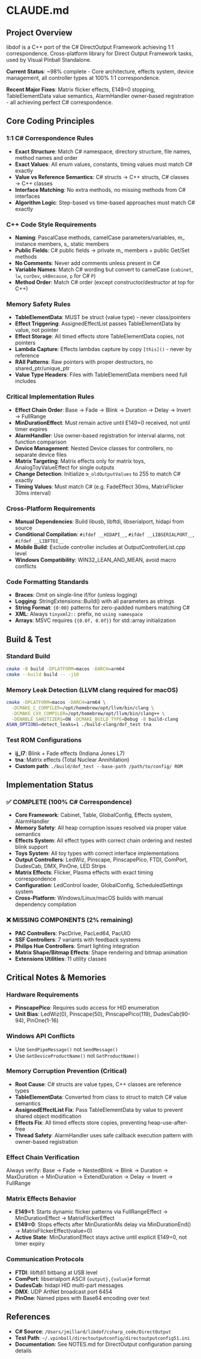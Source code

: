 # CLAUDE.md

## Project Overview
libdof is a C++ port of the C# DirectOutput Framework achieving 1:1 correspondence. Cross-platform library for Direct Output Framework tasks, used by Visual Pinball Standalone.

**Current Status**: ~98% complete - Core architecture, effects system, device management, all controller types at 100% 1:1 correspondence.

**Recent Major Fixes**: Matrix flicker effects, E149=0 stopping, TableElementData value semantics, AlarmHandler owner-based registration - all achieving perfect C# correspondence.

## Core Coding Principles

### 1:1 C# Correspondence Rules
- **Exact Structure**: Match C# namespace, directory structure, file names, method names and order
- **Exact Values**: All enum values, constants, timing values must match C# exactly
- **Value vs Reference Semantics**: C# structs → C++ structs, C# classes → C++ classes
- **Interface Matching**: No extra methods, no missing methods from C# interfaces
- **Algorithm Logic**: Step-based vs time-based approaches must match C# exactly

### C++ Code Style Requirements
- **Naming**: PascalCase methods, camelCase parameters/variables, m_ instance members, s_ static members
- **Public Fields**: C# public fields → private m_ members + public Get/Set methods
- **No Comments**: Never add comments unless present in C#
- **Variable Names**: Match C# wording but convert to camelCase (`cabinet`, `lw`, `curDev`, `okBecause`, `p` for C# `P`)
- **Method Order**: Match C# order (except constructor/destructor at top for C++)

### Memory Safety Rules
- **TableElementData**: MUST be struct (value type) - never class/pointers
- **Effect Triggering**: AssignedEffectList passes TableElementData by value, not pointer
- **Effect Storage**: All timed effects store TableElementData copies, not pointers
- **Lambda Capture**: Effects lambdas capture by copy `[this]()` - never by reference
- **RAII Patterns**: Raw pointers with proper destructors, no shared_ptr/unique_ptr
- **Value Type Headers**: Files with TableElementData members need full includes

### Critical Implementation Rules
- **Effect Chain Order**: Base → Fade → Blink → Duration → Delay → Invert → FullRange
- **MinDurationEffect**: Must remain active until E149=0 received, not until timer expires
- **AlarmHandler**: Use owner-based registration for interval alarms, not function comparison
- **Device Management**: Nested Device classes for controllers, no separate device files
- **Matrix Targeting**: Matrix effects only for matrix toys, AnalogToyValueEffect for single outputs
- **Change Detection**: Initialize `m_oldOutputValues` to 255 to match C# exactly
- **Timing Values**: Must match C# (e.g. FadeEffect 30ms, MatrixFlicker 30ms interval)

### Cross-Platform Requirements
- **Manual Dependencies**: Build libusb, libftdi, libserialport, hidapi from source
- **Conditional Compilation**: `#ifdef __HIDAPI__`, `#ifdef __LIBSERIALPORT__`, `#ifdef __LIBFTDI__`
- **Mobile Build**: Exclude controller includes at OutputControllerList.cpp level
- **Windows Compatibility**: WIN32_LEAN_AND_MEAN, avoid macro conflicts

### Code Formatting Standards
- **Braces**: Omit on single-line if/for (unless logging)
- **Logging**: StringExtensions::Build() with all parameters as strings
- **String Format**: `{0:00}` patterns for zero-padded numbers matching C#
- **XML**: Always `tinyxml2::` prefix, no `using namespace`
- **Arrays**: MSVC requires `{{0.0f, 0.0f}}` for std::array initialization

## Build & Test

### Standard Build
```bash
cmake -B build -DPLATFORM=macos -DARCH=arm64
cmake --build build -- -j10
```

### Memory Leak Detection (LLVM clang required for macOS)
```bash
cmake -DPLATFORM=macos -DARCH=arm64 \
  -DCMAKE_C_COMPILER=/opt/homebrew/opt/llvm/bin/clang \
  -DCMAKE_CXX_COMPILER=/opt/homebrew/opt/llvm/bin/clang++ \
  -DENABLE_SANITIZERS=ON -DCMAKE_BUILD_TYPE=Debug -B build-clang
ASAN_OPTIONS=detect_leaks=1 ./build-clang/dof_test tna
```

### Test ROM Configurations
- **ij_l7**: Blink + Fade effects (Indiana Jones L7)
- **tna**: Matrix effects (Total Nuclear Annihilation)
- **Custom path**: `./build/dof_test --base-path /path/to/config/ ROM`

## Implementation Status

### ✅ COMPLETE (100% C# Correspondence)
- **Core Framework**: Cabinet, Table, GlobalConfig, Effects system, AlarmHandler
- **Memory Safety**: All heap corruption issues resolved via proper value semantics
- **Effects System**: All effect types with correct chain ordering and nested blink support
- **Toys System**: All toy types with correct interface implementations
- **Output Controllers**: LedWiz, Pinscape, PinscapePico, FTDI, ComPort, DudesCab, DMX, PinOne, LED Strips
- **Matrix Effects**: Flicker, Plasma effects with exact timing correspondence
- **Configuration**: LedControl loader, GlobalConfig, ScheduledSettings system
- **Cross-Platform**: Windows/Linux/macOS builds with manual dependency compilation

### ❌ MISSING COMPONENTS (2% remaining)
- **PAC Controllers**: PacDrive, PacLed64, PacUIO
- **SSF Controllers**: 7 variants with feedback systems
- **Philips Hue Controllers**: Smart lighting integration
- **Matrix Shape/Bitmap Effects**: Shape rendering and bitmap animation
- **Extensions Utilities**: 11 utility classes

## Critical Notes & Memories

### Hardware Requirements
- **PinscapePico**: Requires sudo access for HID enumeration
- **Unit Bias**: LedWiz(0), Pinscape(50), PinscapePico(119), DudesCab(90-94), PinOne(1-16)

### Windows API Conflicts
- Use `SendPipeMessage()` not `SendMessage()` 
- Use `GetDeviceProductName()` not `GetProductName()`

### Memory Corruption Prevention (Critical)
- **Root Cause**: C# structs are value types, C++ classes are reference types
- **TableElementData**: Converted from class to struct to match C# value semantics
- **AssignedEffectList Fix**: Pass TableElementData by value to prevent shared object modification
- **Effects Fix**: All timed effects store copies, preventing heap-use-after-free
- **Thread Safety**: AlarmHandler uses safe callback execution pattern with owner-based registration

### Effect Chain Verification
Always verify: Base → Fade → NestedBlink → Blink → Duration → MaxDuration → MinDuration → ExtendDuration → Delay → Invert → FullRange

### Matrix Effects Behavior
- **E149=1**: Starts dynamic flicker patterns via FullRangeEffect → MinDurationEffect → MatrixFlickerEffect
- **E149=0**: Stops effects after MinDurationMs delay via MinDurationEnd() → MatrixFlickerEffect(value=0)
- **Active State**: MinDurationEffect stays active until explicit E149=0, not timer expiry

### Communication Protocols
- **FTDI**: libftdi1 bitbang at USB level
- **ComPort**: libserialport ASCII `{output},{value}#` format
- **DudesCab**: hidapi HID multi-part messages
- **DMX**: UDP ArtNet broadcast port 6454
- **PinOne**: Named pipes with Base64 encoding over text

## References
- **C# Source**: `/Users/jmillard/libdof/csharp_code/DirectOutput`
- **Test Path**: `~/.vpinball/directoutputconfig/directoutputconfig51.ini`
- **Documentation**: See NOTES.md for DirectOutput configuration parsing details